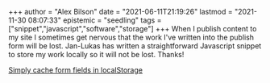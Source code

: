 +++
author = "Alex Bilson"
date = "2021-06-11T21:19:26"
lastmod = "2021-11-30 08:07:33"
epistemic = "seedling"
tags = ["snippet","javascript","software","storage"]
+++
When I publish content to my site I sometimes get nervous that the work I've written into the publish form will be lost. Jan-Lukas has written a straightforward Javascript snippet to store my work locally so it will not be lost. Thanks!

[Simply cache form fields in localStorage](https://jlelse.blog/dev/form-cache-localstorage)

